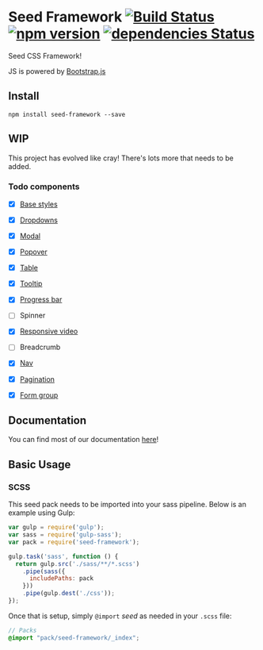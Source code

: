 # Seed Framework [![Build Status](https://travis-ci.org/helpscout/seed-framework.svg)](https://travis-ci.org/helpscout/seed-framework) [![npm version](https://badge.fury.io/js/seed-framework.svg)](https://badge.fury.io/js/seed-framework) [![dependencies Status](https://david-dm.org/helpscout/seed-framework/status.svg)](https://david-dm.org/helpscout/seed-framework)

Seed CSS Framework!

JS is powered by [Bootstrap.js](http://getbootstrap.com/javascript/)

## Install
```
npm install seed-framework --save
```

## WIP

This project has evolved like cray! There's lots more that needs to be added.

### Todo components

* [x] [Base styles](https://github.com/helpscout/seed-base)
* [x] [Dropdowns](https://github.com/helpscout/seed-dropdown)
* [x] [Modal](https://github.com/helpscout/seed-modal)
* [x] [Popover](https://github.com/helpscout/seed-popover)
* [x] [Table](https://github.com/helpscout/seed-table)
* [x] [Tooltip](https://github.com/helpscout/seed-tooltip)
* [x] [Progress bar](https://github.com/helpscout/seed-progress-bar)
* [ ] Spinner
* [x] [Responsive video](https://github.com/helpscout/seed-video)
* [ ] Breadcrumb
* [x] [Nav](https://github.com/helpscout/seed-nav)
* [x] [Pagination](https://github.com/helpscout/seed-pagination)
* [x] [Form group](https://github.com/helpscout/seed-form-group)


## Documentation

You can find most of our documentation [here](http://style.helpscout.com/seed/packs/)!


## Basic Usage

### SCSS
This seed pack needs to be imported into your sass pipeline. Below is an example using Gulp:


```javascript
var gulp = require('gulp');
var sass = require('gulp-sass');
var pack = require('seed-framework');

gulp.task('sass', function () {
  return gulp.src('./sass/**/*.scss')
    .pipe(sass({
      includePaths: pack
    }))
    .pipe(gulp.dest('./css'));
});
```

Once that is setup, simply `@import` *seed* as needed in your `.scss` file:

```scss
// Packs
@import "pack/seed-framework/_index";
```
